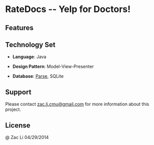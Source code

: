 RateDocs -- Yelp for Doctors!
==========================

## Features


## Technology Set
- **Language**: Java

- **Design Pattern**: Model-View-Presenter

- **Database**: [Parse](http://www.mongodb.org/), SQLite

## Support  

Please contact zac.li.cmu@gmail.com for more information about this project.

## License

@ Zac Li 04/29/2014
